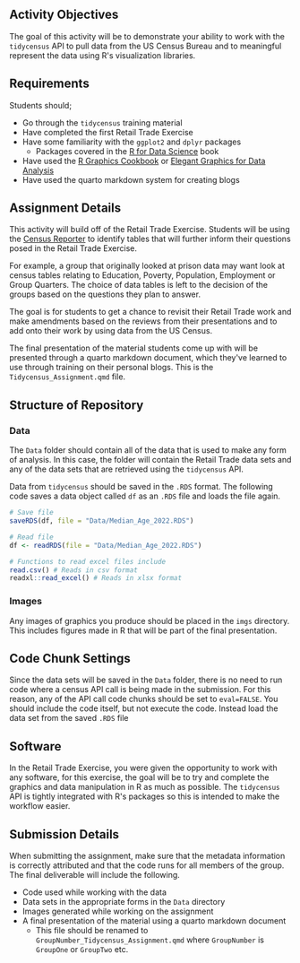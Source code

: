 ## Activity Objectives

The goal of this activity will be to demonstrate your ability to work
with the `tidycensus` API to pull data from the US Census Bureau and to
meaningful represent the data using R's visualization libraries.

## Requirements

Students should;

-   Go through the `tidycensus` training material
-   Have completed the first Retail Trade Exercise
-   Have some familiarity with the `ggplot2` and `dplyr` packages
    -   Packages covered in the [R for Data
        Science](https://r4ds.hadley.nz/) book
-   Have used the [R Graphics Cookbook](https://r-graphics.org/) or
    [Elegant Graphics for Data Analysis](https://ggplot2-book.org/)
-   Have used the quarto markdown system for creating blogs

## Assignment Details

This activity will build off of the Retail Trade Exercise. Students will
be using the [Census Reporter](https://censusreporter.org/topics/) to
identify tables that will further inform their questions posed in the
Retail Trade Exercise.

For example, a group that originally looked at prison data may want look
at census tables relating to Education, Poverty, Population, Employment
or Group Quarters. The choice of data tables is left to the decision of
the groups based on the questions they plan to answer.

The goal is for students to get a chance to revisit their Retail Trade
work and make amendments based on the reviews from their presentations
and to add onto their work by using data from the US Census.

The final presentation of the material students come up with will be
presented through a quarto markdown document, which they've learned to
use through training on their personal blogs. This is the
`Tidycensus_Assignment.qmd` file.

## Structure of Repository

### Data

The `Data` folder should contain all of the data that is used to make
any form of analysis. In this case, the folder will contain the Retail
Trade data sets and any of the data sets that are retrieved using the
`tidycensus` API.

Data from `tidycensus` should be saved in the `.RDS` format. The
following code saves a data object called `df` as an `.RDS` file and
loads the file again.

``` r
# Save file
saveRDS(df, file = "Data/Median_Age_2022.RDS")

# Read file
df <- readRDS(file = "Data/Median_Age_2022.RDS")

# Functions to read excel files include
read.csv() # Reads in csv format
readxl::read_excel() # Reads in xlsx format
```

### Images

Any images of graphics you produce should be placed in the `imgs`
directory. This includes figures made in R that will be part of the
final presentation.

## Code Chunk Settings

Since the data sets will be saved in the `Data` folder, there is no need
to run code where a census API call is being made in the submission. For
this reason, any of the API call code chunks should be set to
`eval=FALSE`. You should include the code itself, but not execute the
code. Instead load the data set from the saved `.RDS` file

## Software

In the Retail Trade Exercise, you were given the opportunity to work
with any software, for this exercise, the goal will be to try and
complete the graphics and data manipulation in R as much as possible.
The `tidycensus` API is tightly integrated with R's packages so this is
intended to make the workflow easier.

## Submission Details

When submitting the assignment, make sure that the metadata information
is correctly attributed and that the code runs for all members of the
group. The final deliverable will include the following.

-   Code used while working with the data
-   Data sets in the appropriate forms in the `Data` directory
-   Images generated while working on the assignment
-   A final presentation of the material using a quarto markdown
    document
    -   This file should be renamed to
        `GroupNumber_Tidycensus_Assignment.qmd` where `GroupNumber` is
        `GroupOne` or `GroupTwo` etc.
